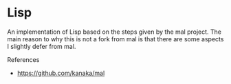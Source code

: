 # Lisp

An implementation of Lisp based on the steps given by the mal project. The main reason to why this is not a fork from mal is that there are some aspects I slightly defer from mal.

References
- https://github.com/kanaka/mal
